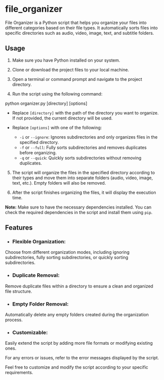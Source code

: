 # file_organizer
File Organizer is a Python script that helps you organize your files into different categories based on their file types. It automatically sorts files into specific directories such as audio, video, image, text, and subtitle folders.

## Usage

1. Make sure you have Python installed on your system.

2. Clone or download the project files to your local machine.

3. Open a terminal or command prompt and navigate to the project directory.

4. Run the script using the following command:

python organizer.py [directory] [options]



- Replace `[directory]` with the path of the directory you want to organize. If not provided, the current directory will be used.

- Replace `[options]` with one of the following:

  - `-i` or `--ignore`: Ignores subdirectories and only organizes files in the specified directory.
  - `-f` or `--full`: Fully sorts subdirectories and removes duplicates before organizing.
  - `-q` or `--quick`: Quickly sorts subdirectories without removing duplicates.

5. The script will organize the files in the specified directory according to their types and move them into separate folders (audio, video, image, text, etc.). Empty folders will also be removed.

6. After the script finishes organizing the files, it will display the execution time.

**Note:** Make sure to have the necessary dependencies installed. You can check the required dependencies in the script and install them using `pip`.

## Features
- ### Flexible Organization:
Choose from different organization modes, including ignoring subdirectories, fully sorting subdirectories, or quickly sorting subdirectories.
- ### Duplicate Removal:
Remove duplicate files within a directory to ensure a clean and organized file structure.
- ### Empty Folder Removal:
Automatically delete any empty folders created during the organization process.
- ### Customizable:
Easily extend the script by adding more file formats or modifying existing ones.

For any errors or issues, refer to the error messages displayed by the script.

Feel free to customize and modify the script according to your specific requirements.

